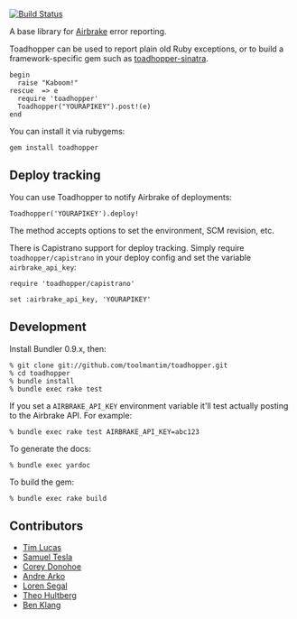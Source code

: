 [![Build Status](https://secure.travis-ci.org/toolmantim/toadhopper.png)](http://travis-ci.org/toolmantim/toadhopper)

A base library for [Airbrake](http://www.airbrakeapp.com/) error reporting.

Toadhopper can be used to report plain old Ruby exceptions, or to build a framework-specific gem such as [toadhopper-sinatra](http://github.com/toolmantim/toadhopper-sinatra).

    begin
      raise "Kaboom!"
    rescue  => e
      require 'toadhopper'
      Toadhopper("YOURAPIKEY").post!(e)
    end

You can install it via rubygems:

    gem install toadhopper

## Deploy tracking

You can use Toadhopper to notify Airbrake of deployments:

    Toadhopper('YOURAPIKEY').deploy!
    
The method accepts options to set the environment, SCM revision, etc.

There is Capistrano support for deploy tracking. Simply require `toadhopper/capistrano` in your deploy config and set the variable `airbrake_api_key`:

    require 'toadhopper/capistrano'
    
    set :airbrake_api_key, 'YOURAPIKEY'

## Development

Install Bundler 0.9.x, then:

    % git clone git://github.com/toolmantim/toadhopper.git
    % cd toadhopper
    % bundle install
    % bundle exec rake test

If you set a `AIRBRAKE_API_KEY` environment variable it'll test actually posting to the Airbrake API. For example:

    % bundle exec rake test AIRBRAKE_API_KEY=abc123

To generate the docs:

    % bundle exec yardoc

To build the gem:

    % bundle exec rake build

## Contributors

* [Tim Lucas](http://github.com/toolmantim)
* [Samuel Tesla](http://github.com/stesla)
* [Corey Donohoe](http://github.com/atmos)
* [Andre Arko](http://github.com/indirect)
* [Loren Segal](http://github.com/lsegal)
* [Theo Hultberg](http://github.com/iconara)
* [Ben Klang](http://github.com/bklang)
